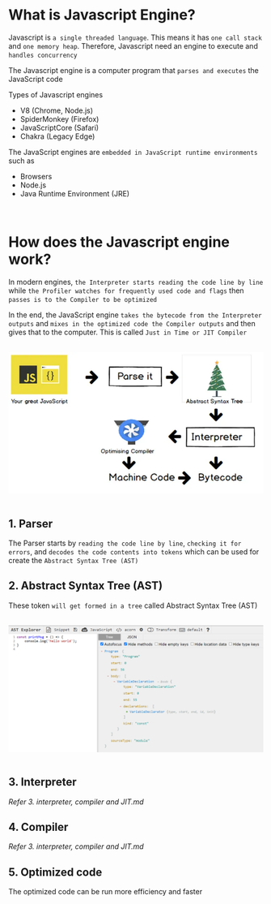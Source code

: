 # What is Javascript Engine?

Javascript is `a single threaded language`. This means it has `one call stack` and `one memory heap`. Therefore, Javascript need an engine to execute and `handles concurrency`

The Javascript engine is a computer program that `parses and executes` the JavaScript code

Types of Javascript engines

- V8 (Chrome, Node.js)
- SpiderMonkey (Firefox)
- JavaScriptCore (Safari)
- Chakra (Legacy Edge)

The JavaScript engines are `embedded in JavaScript runtime environments` such as

- Browsers
- Node.js
- Java Runtime Environment (JRE)

<br>

# How does the Javascript engine work?

In modern engines, `the Interpreter starts reading the code line by line` while `the Profiler watches for frequently used code and flags` then `passes is to the Compiler to be optimized`

In the end, the JavaScript engine `takes the bytecode from the Interpreter outputs` and `mixes in the optimized code the Compiler outputs` and then gives that to the computer. This is called `Just in Time or JIT Compiler`

<br>
<img src="./Assets/javascript-engine.png" width="700" style="display: block; margin: 0 auto" />
<br>

## 1. Parser

The Parser starts by `reading the code line by line`, `checking it for errors`, and `decodes the code contents into tokens` which can be used for create the `Abstract Syntax Tree (AST)`

## 2. Abstract Syntax Tree (AST)

These token `will get formed in a tree` called Abstract Syntax Tree (AST)

<br>
<img src="./Assets/ast.png" width="700" style="display: block; margin: 0 auto" />
<br>

## 3. Interpreter

_Refer 3. interpreter, compiler and JIT.md_

## 4. Compiler

_Refer 3. interpreter, compiler and JIT.md_

## 5. Optimized code

The optimized code can be run more efficiency and faster
